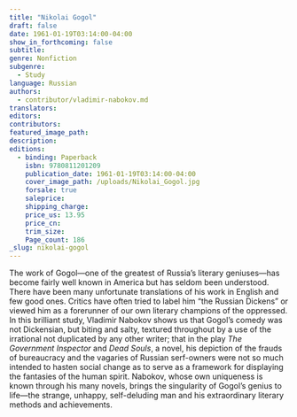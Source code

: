 ```yaml
---
title: "Nikolai Gogol"
draft: false
date: 1961-01-19T03:14:00-04:00
show_in_forthcoming: false
subtitle:
genre: Nonfiction
subgenre:
  - Study
language: Russian
authors:
  - contributor/vladimir-nabokov.md
translators:
editors:
contributors:
featured_image_path:
description:
editions:
  - binding: Paperback
    isbn: 9780811201209
    publication_date: 1961-01-19T03:14:00-04:00
    cover_image_path: /uploads/Nikolai_Gogol.jpg
    forsale: true
    saleprice:
    shipping_charge:
    price_us: 13.95
    price_cn:
    trim_size:
    Page_count: 186
_slug: nikolai-gogol
---
```


The work of Gogol—one of the greatest of Russia’s literary geniuses—has become fairly well known in America but has seldom been understood. There have been many unfortunate translations of his work in English and few good ones. Critics have often tried to label him “the Russian Dickens” or viewed him as a forerunner of our own literary champions of the oppressed. In this brilliant study, Vladimir Nabokov shows us that Gogol’s comedy was not Dickensian, but biting and salty, textured throughout by a use of the irrational not duplicated by any other writer; that in the play _The Government Inspector_ and _Dead Souls_, a novel, his depiction of the frauds of bureaucracy and the vagaries of Russian serf-owners were not so much intended to hasten social change as to serve as a framework for displaying the fantasies of the human spirit. Nabokov, whose own uniqueness is known through his many novels, brings the singularity of Gogol’s genius to life—the strange, unhappy, self-deluding man and his extraordinary literary methods and achievements.

